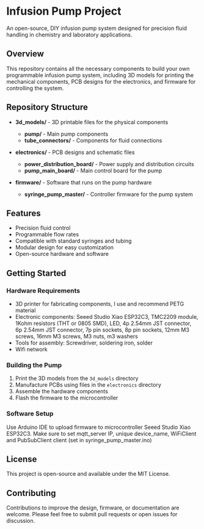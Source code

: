 # Infusion Pump Project

An open-source, DIY infusion pump system designed for precision fluid handling in chemistry and laboratory applications.

## Overview

This repository contains all the necessary components to build your own programmable infusion pump system, including 3D models for printing the mechanical components, PCB designs for the electronics, and firmware for controlling the system.

## Repository Structure

- **3d_models/** - 3D printable files for the physical components
  - **pump/** - Main pump components
  - **tube_connectors/** - Components for fluid connections

- **electronics/** - PCB designs and schematic files
  - **power_distribution_board/** - Power supply and distribution circuits
  - **pump_main_board/** - Main control board for the pump

- **firmware/** - Software that runs on the pump hardware
  - **syringe_pump_master/** - Controller firmware for the pump system

## Features

- Precision fluid control
- Programmable flow rates
- Compatible with standard syringes and tubing
- Modular design for easy customization
- Open-source hardware and software

## Getting Started

### Hardware Requirements

- 3D printer for fabricating components, I use and recommend PETG material
- Electronic components: Seeed Studio Xiao ESP32C3, TMC2209 module, 1Kohm resistors (THT or 0805 SMD), LED, 4p 2.54mm JST connector, 6p 2.54mm JST connector, 7p pin sockets, 8p pin sockets, 12mm M3 screws, 16mm M3 screws, M3 nuts, m3 washers
- Tools for assembly: Screwdriver, soldering iron, solder
- Wifi network

### Building the Pump

1. Print the 3D models from the `3d_models` directory
2. Manufacture PCBs using files in the `electronics` directory
3. Assemble the hardware components
4. Flash the firmware to the microcontroller

### Software Setup

Use Arduino IDE to upload firmware to microcontroller Seeed Studio Xiao ESP32C3. Make sure to set mqtt_server IP, unique device_name, WiFiClient and PubSubClient client (set in syringe_pump_master.ino)

## License

This project is open-source and available under the MIT License.

## Contributing

Contributions to improve the design, firmware, or documentation are welcome. Please feel free to submit pull requests or open issues for discussion. 